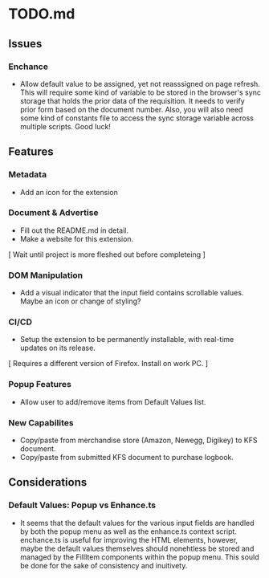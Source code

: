 # **TODO.md**
## **Issues**

### Enchance
- Allow default value to be assigned, yet not reasssigned on page refresh.
This will require some kind of variable to be stored in the browser's sync storage that holds the prior data of the requisition. It needs to verify prior form based on the document number. Also, you will also need some kind of constants file to access the sync storage variable across multiple scripts. Good luck! 

## **Features**
### Metadata
- Add an icon for the extension

### Document & Advertise
- Fill out the README.md in detail.
- Make a website for this extension.

[ Wait until project is more fleshed out before completeing ]

### DOM Manipulation
- Add a visual indicator that the input field contains scrollable values. Maybe an icon or change of styling?

### CI/CD
- Setup the extension to be permanently installable, with real-time updates on its release.

[ Requires a different version of Firefox. Install on work PC. ] 

### Popup Features
- Allow user to add/remove items from Default Values list.

### New Capabilites
- Copy/paste from merchandise store (Amazon, Newegg, Digikey) to KFS document.
- Copy/paste from submitted KFS document to purchase logbook.



## **Considerations**
### Default Values: Popup vs Enhance.ts
- It seems that the default values for the various input fields are handled by both the popup menu as well as the enhance.ts context script. enchance.ts is useful for improving the HTML elements, however, maybe the default values themselves should nonehtless be stored and managed by the FillItem components within the popup menu. This sould be done for the sake of consistency and inuitivety.
